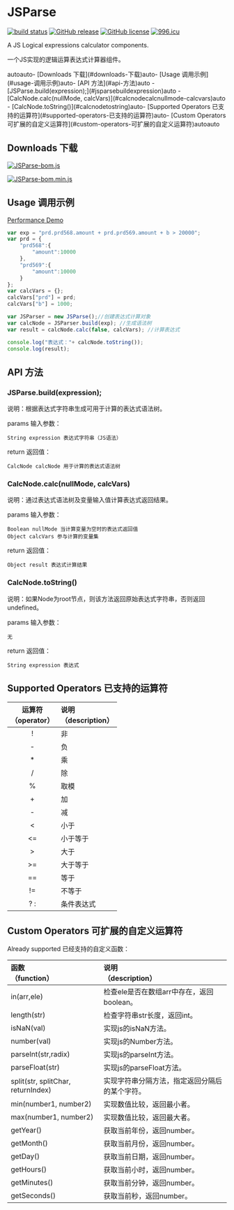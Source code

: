 # JSParse

[![build status][travis-image]][travis-url] [![GitHub release][release-image]][release-url] [![GitHub license][license-image]][license-url]
[![996.icu](https://img.shields.io/badge/link-996.icu-red.svg)](https://996.icu)

A JS Logical expressions calculator components.

一个JS实现的逻辑运算表达式计算器组件。

<!-- TOC -->autoauto- [Downloads 下载](#downloads-下载)auto- [Usage 调用示例](#usage-调用示例)auto- [API 方法](#api-方法)auto    - [JSParse.build(expression);](#jsparsebuildexpression)auto    - [CalcNode.calc(nullMode, calcVars)](#calcnodecalcnullmode-calcvars)auto    - [CalcNode.toString()](#calcnodetostring)auto- [Supported Operators 已支持的运算符](#supported-operators-已支持的运算符)auto- [Custom Operators 可扩展的自定义运算符](#custom-operators-可扩展的自定义运算符)autoauto<!-- /TOC -->

## Downloads 下载

[![JSParse-bom.js][download-bom-image]][download-bom-url]

[![JSParse-bom.min.js][download-bom-min-image]][download-bom-min-url]

## Usage 调用示例

[Performance Demo](https://peiyucn.github.io/JSParse/src/bom/JSParse-bom.html)

```javascript
var exp = "prd.prd568.amount + prd.prd569.amount + b > 20000";
var prd = {
    "prd568":{
        "amount":10000
    },
    "prd569":{
        "amount":10000
    }
};
var calcVars = {};
calcVars["prd"] = prd;
calcVars["b"] = 1000;

var JSParser = new JSParse();//创建表达式计算对象
var calcNode = JSParser.build(exp); //生成语法树
var result = calcNode.calc(false, calcVars); //计算表达式

console.log("表达式："+ calcNode.toString());
console.log(result);
```

## API 方法

### JSParse.build(expression);

  说明：根据表达式字符串生成可用于计算的表达式语法树。
  
  params 输入参数：
  
    String expression 表达式字符串（JS语法）

  return 返回值：
  
    CalcNode calcNode 用于计算的表达式语法树

### CalcNode.calc(nullMode, calcVars)

  说明：通过表达式语法树及变量输入值计算表达式返回结果。
  
  params 输入参数：
  
    Boolean nullMode 当计算变量为空时的表达式返回值
    Object calcVars 参与计算的变量集

  return 返回值：
  
    Object result 表达式计算结果

### CalcNode.toString()

  说明：如果Node为root节点，则该方法返回原始表达式字符串，否则返回undefined。
  
  params 输入参数：
  
    无

  return 返回值：
  
    String expression 表达式

## Supported Operators 已支持的运算符

|运算符<br>（operator）|说明<br>（description）|
|:---------------:|:---------------|
|  !              | 非 |
|  -              | 负 |
|  *              | 乘 |
|  /              | 除 |
|  %              | 取模 |
|  +              | 加 |
|  -              | 减 |
|  <              | 小于 |
|  <=             | 小于等于 |
|  >              | 大于 |
|  >=             | 大于等于 |
|  ==             | 等于 |
|  !=             | 不等于 |
|  ? :            | 条件表达式 |

## Custom Operators 可扩展的自定义运算符

Already supported 已经支持的自定义函数：

|函数<br>（function）|说明<br>（description）|
|:-----|:-----|
|in(arr,ele)|检查ele是否在数组arr中存在，返回boolean。|
|length(str)|检查字符串str长度，返回int。|
|isNaN(val)|实现js的isNaN方法。|
|number(val)|实现js的Number方法。|
|parseInt(str,radix)|实现js的parseInt方法。|
|parseFloat(str)|实现js的parseFloat方法。|
|split(str, splitChar, returnIndex)|实现字符串分隔方法，指定返回分隔后的某个字符。|
|min(number1, number2)|实现数值比较，返回最小者。|
|max(number1, number2)|实现数值比较，返回最大者。|
|getYear()|获取当前年份，返回number。|
|getMonth()|获取当前月份，返回number。|
|getDay()|获取当前日期，返回number。|
|getHours()|获取当前小时，返回number。|
|getMinutes()|获取当前分钟，返回number。|
|getSeconds()|获取当前秒，返回number。|

[travis-image]: https://travis-ci.org/peiyucn/JSParse.svg?branch=master
[travis-url]: https://travis-ci.org/peiyucn/JSParse
[release-image]: https://img.shields.io/github/release/peiyucn/JSParse.svg
[release-url]: https://github.com/peiyucn/JSParse/releases/
[license-image]: https://img.shields.io/badge/license-MIT-blue.svg
[license-url]: https://raw.githubusercontent.com/peiyucn/JSParse/master/LICENSE
[download-image]: https://img.shields.io/badge/Code-JSParse.js-brightgreen.svg
[download-url]: https://peiyucn.github.io/JSParse/src/nobom/JSParse.js
[download-min-image]: https://img.shields.io/badge/Code-JSParse.min.js-brightgreen.svg
[download-min-url]: https://peiyucn.github.io/JSParse/src/nobom/JSParse.min.js
[download-bom-image]: https://img.shields.io/badge/Code-JSParse--bom.js-brightgreen.svg
[download-bom-url]: https://peiyucn.github.io/JSParse/src/bom/JSParse-bom.js
[download-bom-min-image]: https://img.shields.io/badge/Code-JSParse--bom.min.js-brightgreen.svg
[download-bom-min-url]: https://peiyucn.github.io/JSParse/src/bom/JSParse-bom.min.js